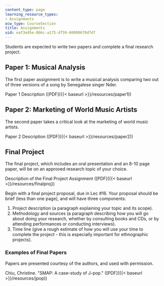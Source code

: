 ```yaml
---
content_type: page
learning_resource_types:
- Assignments
ocw_type: CourseSection
title: Assignments
uid: eaf3e45e-866c-a175-df59-60890670d7df
---
```


Students are expected to write two papers and complete a final research project.

Paper 1: Musical Analysis
-------------------------

The first paper assignment is to write a musical analysis comparing two out of three versions of a song by Senegalese singer Nder.

Paper 1 Description ([PDF]({{< baseurl >}}/resources/paper1))

Paper 2: Marketing of World Music Artists
-----------------------------------------

The second paper takes a critical look at the marketing of world music artists.

Paper 2 Description ([PDF]({{< baseurl >}}/resources/paper2))

Final Project
-------------

The final project, which includes an oral presentation and an 8-10 page paper, will be on an approved research topic of your choice.

Description of the Final Project Assignment ([PDF]({{< baseurl >}}/resources/finalproj))

Begin with a final project proposal, due in Lec #16. Your proposal should be brief (less than one page), and will have three components:

1.  Project description (a paragraph explaining your topic and its scope).
2.  Methodology and sources (a paragraph describing how you will go about doing your research, whether by consulting books and CDs, or by attending performances or conducting interviews).
3.  Time line (give a rough estimate of how you will use your time to complete the project - this is especially important for ethnographic projects).

### Examples of Final Papers

Papers are presented courtesy of the authors, and used with permission.

Chiu, Christine. "SMAP: A case-study of J-pop." ([PDF]({{< baseurl >}}/resources/jpop))